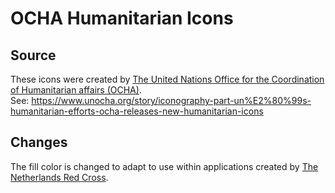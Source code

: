 # OCHA Humanitarian Icons

## Source
These icons were created by [The United Nations Office for the Coordination of Humanitarian affairs (OCHA)](https://www.unocha.org).  
See: <https://www.unocha.org/story/iconography-part-un%E2%80%99s-humanitarian-efforts-ocha-releases-new-humanitarian-icons>

## Changes

The fill color is changed to adapt to use within applications created by [The Netherlands Red Cross](https://github.com/rodekruis).
